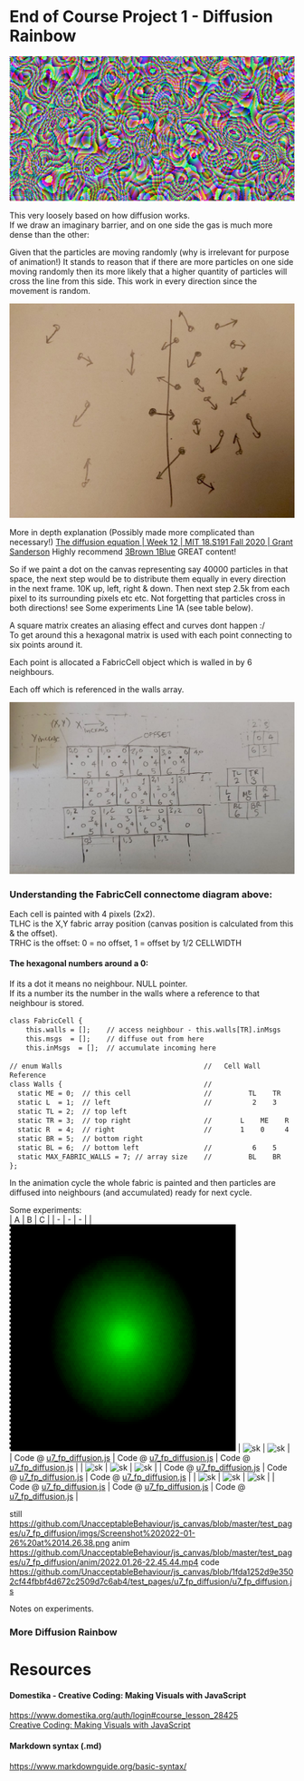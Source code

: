 # End of Course Project 1 - Diffusion Rainbow  
![Diffusion Rainbow](https://github.com/UnacceptableBehaviour/js_canvas/blob/master/test_pages/u7_fp_diffusion/imgs/2022.01.26-16.25.15.png)
  
This very loosely based on how diffusion works.  
If we draw an imaginary barrier, and on one side the gas is much more dense than the other:  
  
Given that the particles are moving randomly (why is irrelevant for purpose of animation!) 
It stands to reason that if there are more particles on one side moving randomly then its more likely
that a higher quantity of particles will cross the line from this side. This work in every direction
since the movement is random.
  
![diffusion axiom](https://github.com/UnacceptableBehaviour/js_canvas/blob/master/test_pages/u7_fp_diffusion/imgs/20220127_195932.jpeg)
  
More in depth explanation (Possibly made more complicated than necessary!) [The diffusion equation | Week 12 | MIT 18.S191 Fall 2020 | Grant Sanderson](https://www.youtube.com/watch?v=a3V0BJLIo_c)
Highly recommend [3Brown 1Blue](https://www.youtube.com/channel/UCYO_jab_esuFRV4b17AJtAw) GREAT content!    
  
So if we paint a dot on the canvas representing say 40000 particles in that space, the next step would be to distribute them equally in every direction in the next frame.
10K up, left, right & down. Then next step 2.5k from each pixel to its surrounding pixels etc etc. Not forgetting that particles cross in both directions!
see Some experiments Line 1A (see table below).  
  
A square matrix creates an aliasing effect and curves dont happen :/  
To get around this a hexagonal matrix is used with each point connecting to six points around it.
  
Each point is allocated a FabricCell object which is walled in by 6 neighbours.
  
Each off which is referenced in the walls array.
  
![fabricCell connectome](https://github.com/UnacceptableBehaviour/js_canvas/blob/master/test_pages/u7_fp_diffusion/imgs/fabric_array_connections.jpeg)  
  
### Understanding the FabricCell connectome diagram above:  
Each cell is painted with 4 pixels (2x2).  
TLHC is the X,Y fabric array position (canvas position is calculated from this & the offset).  
TRHC is the offset: 0 = no offset, 1 = offset by 1/2 CELLWIDTH  
  
#### The hexagonal numbers around a 0:  
If its a dot it means no neighbour. NULL pointer.  
If its a number its the number in the walls where a reference to that neighbour is stored.  
```
class FabricCell {
    this.walls = [];    // access neighbour - this.walls[TR].inMsgs
    this.msgs  = [];    // diffuse out from here
    this.inMsgs  = [];  // accumulate incoming here

// enum Walls                                   //   Cell Wall Reference
class Walls {                                   //   
  static ME = 0;  // this cell                  //         TL    TR   
  static L  = 1;  // left                       //          2    3
  static TL = 2;  // top left                   
  static TR = 3;  // top right                  //       L    ME    R
  static R  = 4;  // right                      //       1    0     4
  static BR = 5;  // bottom right                 
  static BL = 6;  // bottom left                //          6    5
  static MAX_FABRIC_WALLS = 7; // array size    //         BL    BR
};
```

In the animation cycle the whole fabric is painted and then particles are diffused into neighbours (and accumulated) ready for next cycle.






  
Some experiments:  
| A | B | C | 
| - | - | - | 
| ![sk](https://github.com/UnacceptableBehaviour/js_canvas/blob/master/test_pages/u7_fp_diffusion/imgs/2022.01.27-20.32.05.png) | ![sk]() | ![sk]() |
| Code @ [u7_fp_diffusion.js](https://github.com/UnacceptableBehaviour/js_canvas/blob/bd248eeecf5ca825f3d2555b439fa13862c85c50/test_pages/u7_fp_diffusion/u7_fp_diffusion.js) | Code @ [u7_fp_diffusion.js]() | Code @ [u7_fp_diffusion.js]() | 
| ![sk]() | ![sk]() | ![sk]() |
| Code @ [u7_fp_diffusion.js]() | Code @ [u7_fp_diffusion.js]() | Code @ [u7_fp_diffusion.js]() | 
| ![sk]() | ![sk]() | ![sk]() |
| Code @ [u7_fp_diffusion.js]() | Code @ [u7_fp_diffusion.js]() | Code @ [u7_fp_diffusion.js]() | 


still
https://github.com/UnacceptableBehaviour/js_canvas/blob/master/test_pages/u7_fp_diffusion/imgs/Screenshot%202022-01-26%20at%2014.26.38.png
anim
https://github.com/UnacceptableBehaviour/js_canvas/blob/master/test_pages/u7_fp_diffusion/anim/2022.01.26-22.45.44.mp4
code
https://github.com/UnacceptableBehaviour/js_canvas/blob/1fda1252d9e3502cf44fbbf4d672c2509d7c6ab4/test_pages/u7_fp_diffusion/u7_fp_diffusion.js
  
Notes on experiments.  
  
### More Diffusion Rainbow



# Resources
#### Domestika - Creative Coding: Making Visuals with JavaScript
https://www.domestika.org/auth/login#course_lesson_28425  
[Creative Coding: Making Visuals with JavaScript](https://www.domestika.org/auth/login#course_lesson_28425)

#### Markdown syntax (.md)
https://www.markdownguide.org/basic-syntax/  

